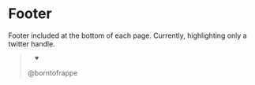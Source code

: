 # Footer

Footer included at the bottom of each page. Currently, highlighting only a twitter handle.

>       ♥
>
> @borntofrappe
